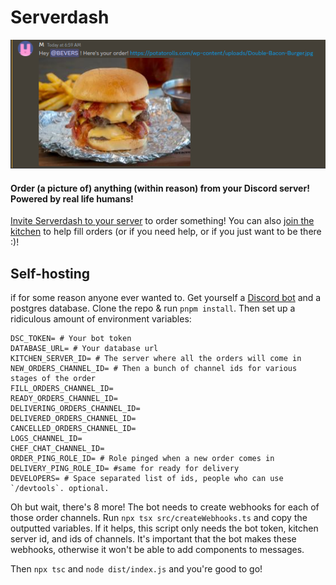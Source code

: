 # Serverdash

![A Discord message reading "Hey @BEVERS! Here's your order!". A picture of a bacon cheeseburger is attatched.](image.png)

#### Order (a picture of) anything (within reason) from your Discord server! Powered by real life humans!

[Invite Serverdash to your server](https://discord.com/oauth2/authorize?client_id=1037404893822074991&permissions=2049&scope=applications.commands%20bot) to order something! You can also [join the kitchen](https://discord.gg/erQNNwJEaK) to help fill orders (or if you need help, or if you just want to be there :)!

## Self-hosting

if for some reason anyone ever wanted to. Get yourself a [Discord bot](https://discord.com/developers) and a postgres database. Clone the repo & run `pnpm install`. Then set up a ridiculous amount of environment variables:

```env
DSC_TOKEN= # Your bot token
DATABASE_URL= # Your database url
KITCHEN_SERVER_ID= # The server where all the orders will come in
NEW_ORDERS_CHANNEL_ID= # Then a bunch of channel ids for various stages of the order
FILL_ORDERS_CHANNEL_ID=
READY_ORDERS_CHANNEL_ID=
DELIVERING_ORDERS_CHANNEL_ID=
DELIVERED_ORDERS_CHANNEL_ID=
CANCELLED_ORDERS_CHANNEL_ID=
LOGS_CHANNEL_ID=
CHEF_CHAT_CHANNEL_ID=
ORDER_PING_ROLE_ID= # Role pinged when a new order comes in
DELIVERY_PING_ROLE_ID= #same for ready for delivery
DEVELOPERS= # Space separated list of ids, people who can use `/devtools`. optional.
```

Oh but wait, there's 8 more! The bot needs to create webhooks for each of those order channels. Run `npx tsx src/createWebhooks.ts` and copy the outputted variables. If it helps, this script only needs the bot token, kitchen server id, and ids of channels.
It's important that the bot makes these webhooks, otherwise it won't be able to add components to messages.

Then `npx tsc` and `node dist/index.js` and you're good to go!
